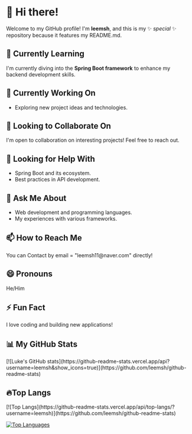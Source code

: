 <h1>👋 Hi there!</h1>

<p>
  Welcome to my GitHub profile! I'm <strong>leemsh</strong>, and this is my ✨ <em>special</em> ✨ repository because it features my README.md.
</p>

<h2>🌱 Currently Learning</h2>
<p>I'm currently diving into the <strong>Spring Boot framework</strong> to enhance my backend development skills.</p>

<h2>🔭 Currently Working On</h2>
<ul>
  <li>Exploring new project ideas and technologies.</li>
</ul>

<h2>👯 Looking to Collaborate On</h2>
<p>I'm open to collaboration on interesting projects! Feel free to reach out.</p>

<h2>🤔 Looking for Help With</h2>
<ul>
  <li>Spring Boot and its ecosystem.</li>
  <li>Best practices in API development.</li>
</ul>

<h2>💬 Ask Me About</h2>
<ul>
  <li>Web development and programming languages.</li>
  <li>My experiences with various frameworks.</li>
</ul>

<h2>📫 How to Reach Me</h2>
<p>You can Contact by email = "leemsh11@naver.com" directly!</p>

<h2>😄 Pronouns</h2>
<p>He/Him</p>

<h2>⚡ Fun Fact</h2>
<p>I love coding and building new applications!</p>

<h2>📊 My GitHub Stats</h2>
[![Luke's GitHub stats](https://github-readme-stats.vercel.app/api?username=leemsh&show_icons=true)](https://github.com/leemsh/github-readme-stats)
<h2>🔥Top Langs</h2>
[![Top Langs](https://github-readme-stats.vercel.app/api/top-langs/?username=leemsh)](https://github.com/leemsh/github-readme-stats)
</p>

<p>
  <a href="https://github.com/leemsh/github-readme-stats">
    <img src="https://github-readme-stats.vercel.app/api/top-langs/?username=leemsh" alt="Top Languages" />
  </a>
</p>
